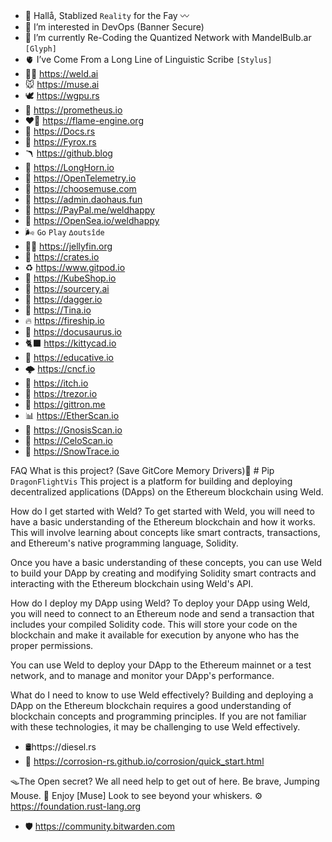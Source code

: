 - 🌊 Hallå, Stablized `Reality` for the Fay 〰️ 
- 🍢 I’m interested in DevOps (Banner Secure)
- 🍃 I’m currently Re-Coding the Quantized Network with MandelBulb.ar `[Glyph]`
- 🫀 I’ve Come From a Long Line of Linguistic Scribe `[Stylus]`
- 🧑‍🏭 https://weld.ai
- 🐭 https://muse.ai
- 🕊️ https://wgpu.rs
- 🗽 https://prometheus.io
- ❤️‍🔥 https://flame-engine.org
- 📜 https://Docs.rs
- 🦊 https://Fyrox.rs 
- 🪃 https://github.blog
- 🐂 https://LongHorn.io
- 🔭 https://OpenTelemetry.io
- 🐁 https://choosemuse.com
- 💸 https://admin.daohaus.fun
- 🐉 https://PayPal.me/weldhappy
- 🐝 https://OpenSea.io/weldhappy
- 🌬️ `Go` `Play` `∆outsîde` 
- 🧜‍♂️ https://jellyfin.org
- 🎁 https://crates.io
- ♻️ https://www.gitpod.io
- 🐾 https://KubeShop.io
- 🕍 https://sourcery.ai
- 🤺 https://dagger.io
- 🦙 https://Tina.io
- 🔥 https://fireship.io
- 🦖 https://docusaurus.io
- 🐈‍⬛ https://kittycad.io
- 🎒 https://educative.io
- 🌩️ https://cncf.io
- 📿 https://itch.io
- 🔏 https://trezor.io
- 🤖 https://gittron.me
- 📊 https://EtherScan.io
- 🦉 https://GnosisScan.io
- 🧲 https://CeloScan.io
- 🔺 https://SnowTrace.io

<!---
Weldhappy/Weldhappy is a ✨ special ✨ repository because its `README.md` (this file) appears on your GitHub profile.
You can click the Preview link to take a look at your changes.
--->
FAQ
What is this project? (Save GitCore Memory Drivers)📐 # Pip `DragonFlightVis`
This project is a platform for building and deploying decentralized applications (DApps) on the Ethereum blockchain using Weld.

How do I get started with Weld?
To get started with Weld, you will need to have a basic understanding of the Ethereum blockchain and how it works. This will involve learning about concepts like smart contracts, transactions, and Ethereum's native programming language, Solidity.

Once you have a basic understanding of these concepts, you can use Weld to build your DApp by creating and modifying Solidity smart contracts and interacting with the Ethereum blockchain using Weld's API.

How do I deploy my DApp using Weld?
To deploy your DApp using Weld, you will need to connect to an Ethereum node and send a transaction that includes your compiled Solidity code. This will store your code on the blockchain and make it available for execution by anyone who has the proper permissions.

You can use Weld to deploy your DApp to the Ethereum mainnet or a test network, and to manage and monitor your DApp's performance.

What do I need to know to use Weld effectively?
Building and deploying a DApp on the Ethereum blockchain requires a good understanding of blockchain concepts and programming principles. If you are not familiar with these technologies, it may be challenging to use Weld effectively.

- 🛢️https://diesel.rs
- 🎡 https://corrosion-rs.github.io/corrosion/quick_start.html

🪤The Open secret? We all need help to get out of here. Be brave, Jumping Mouse. 🦁 Enjoy [Muse]
Look to see beyond your whiskers. ⚙️ https://foundation.rust-lang.org
- 🛡️ https://community.bitwarden.com
